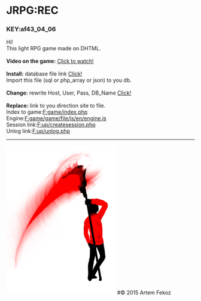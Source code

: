 # JRPG:REC
<h3>KEY:af43_04_06</h3>
Hi!<br>
This light RPG game made on DHTML.<br><br>
<b>Video on the game:</b>
<a href="http://myvi.ru/player/embed/html/oNqE8acnPyMCwx1dELfnw7aFnwse4Lbfc2a-Q0y5I17TVWJB5uQx79zMgNy3bqnSS0">Click to watch!</a><br><br>
<b>Install:</b> database file link <a href="https://github.com/Fekoz/JRPG/tree/master/db">Click!</a><br>
Import this file (sql or php_array or json) to you db.<br><br>
<b>Сhange:</b> rewrite Host, User, Pass, DB_Name <a href="https://github.com/Fekoz/JRPG/blob/master/option/create_cfg.php">Click!</a><br><br>
<b>Replace:</b> link to you direction site to file.<br>
Index to game:<a href="https://github.com/Fekoz/JRPG/blob/master/game/index.php#L7">F:game/index.php</a><br>
Engine:<a href="https://github.com/Fekoz/JRPG/blob/master/game/game/file/js/en/engine.js#L1144">F:game/game/file/js/en/engine.js</a><br>
Session link:<a href="https://github.com/Fekoz/JRPG/blob/master/up/createsession.php#L33">F:up/createsession.php</a><br>
Unlog link:<a href="https://github.com/Fekoz/JRPG/blob/master/up/unlog.php#L25">F:up/unlog.php</a>
<hr>
<img src="https://github.com/Fekoz/JRPG/blob/master/cont/img/img_title.png?raw=true" height="400">
#© 2015 Artem Fekoz
